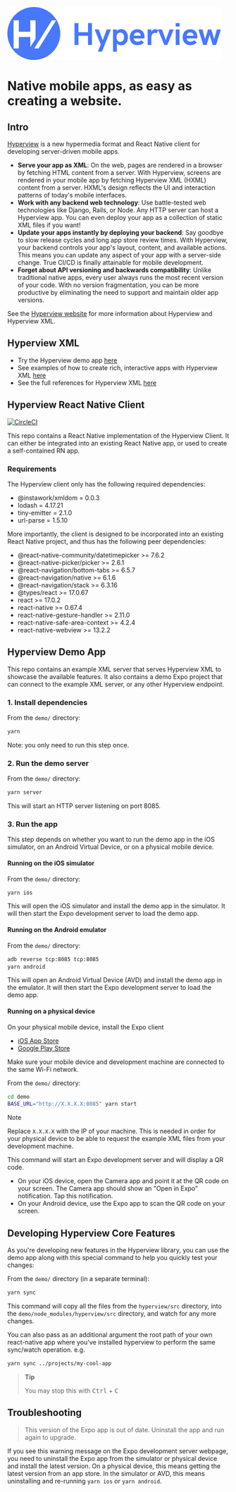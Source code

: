 [![logo](./demo/assets/icon_small.png)](https://hyperview.org)

# Native mobile apps, as easy as creating a website.

## Intro

[Hyperview](https://hyperview.org) is a new hypermedia format and React Native client for developing server-driven mobile apps.

- **Serve your app as XML**: On the web, pages are rendered in a browser by fetching HTML content from a server. With Hyperview, screens are rendered in your mobile app by fetching Hyperview XML (HXML) content from a server. HXML's design reflects the UI and interaction patterns of today's mobile interfaces.
- **Work with any backend web technology**: Use battle-tested web technologies like Django, Rails, or Node. Any HTTP server can host a Hyperview app. You can even deploy your app as a collection of static XML files if you want!
- **Update your apps instantly by deploying your backend**: Say goodbye to slow release cycles and long app store review times. With Hyperview, your backend controls your app's layout, content, and available actions. This means you can update any aspect of your app with a server-side change. True CI/CD is finally attainable for mobile development.
- **Forget about API versioning and backwards compatibility**: Unlike traditional native apps, every user always runs the most recent version of your code. With no version fragmentation, you can be more productive by eliminating the need to support and maintain older app versions.

See the [Hyperview website](https://hyperview.org) for more information about Hyperview and Hyperview XML.

## Hyperview XML

- Try the Hyperview demo app [here](https://hyperview.org/docs/example_live)
- See examples of how to create rich, interactive apps with Hyperview XML [here](https://hyperview.org/docs/example_navigation)
- See the full references for Hyperview XML [here](https://hyperview.org/docs/reference_index)

## Hyperview React Native Client

[![CircleCI](https://circleci.com/gh/Instawork/hyperview.svg?style=svg)](https://circleci.com/gh/Instawork/hyperview)

This repo contains a React Native implementation of the Hyperview Client. It can either be integrated into an existing React Native app, or used to create a self-contained RN app.

### Requirements

The Hyperview client only has the following required dependencies:

- @instawork/xmldom = 0.0.3
- lodash = 4.17.21
- tiny-emitter = 2.1.0
- url-parse = 1.5.10

More importantly, the client is designed to be incorporated into an existing React Native project, and thus has the following peer dependencies:

- @react-native-community/datetimepicker >= 7.6.2
- @react-native-picker/picker >= 2.6.1
- @react-navigation/bottom-tabs >= 6.5.7
- @react-navigation/native >= 6.1.6
- @react-navigation/stack >= 6.3.16
- @types/react >= 17.0.67
- react >= 17.0.2
- react-native >= 0.67.4
- react-native-gesture-handler >= 2.11.0
- react-native-safe-area-context >= 4.2.4
- react-native-webview >= 13.2.2

## Hyperview Demo App

This repo contains an example XML server that serves Hyperview XML to showcase the available features.
It also contains a demo Expo project that can connect to the example XML server, or any other Hyperview endpoint.

### 1. Install dependencies

From the `demo/` directory:

```sh
yarn
```

Note: you only need to run this step once.

### 2. Run the demo server

From the `demo/` directory:

```sh
yarn server
```

This will start an HTTP server listening on port 8085.

### 3. Run the app

This step depends on whether you want to run the demo app in the iOS simulator, on an Android Virtual Device, or on a physical mobile device.

#### Running on the iOS simulator

From the `demo/` directory:

```sh
yarn ios
```

This will open the iOS simulator and install the demo app in the simulator. It will then start the Expo development server to load the demo app.

#### Running on the Android emulator

From the `demo/` directory:

```sh
adb reverse tcp:8085 tcp:8085
yarn android
```

This will open an Android Virtual Device (AVD) and install the demo app in the emulator. It will then start the Expo development server to load the demo app.

#### Running on a physical device

On your physical mobile device, install the Expo client

- [iOS App Store](https://itunes.apple.com/us/app/expo-client/id982107779?mt=8)
- [Google Play Store](https://play.google.com/store/apps/details?id=host.exp.exponent)

Make sure your mobile device and development machine are connected to the same Wi-Fi network.

From the `demo/` directory:

```sh
cd demo
BASE_URL="http://X.X.X.X:8085" yarn start
```

> [!NOTE]
> Replace `X.X.X.X` with the IP of your machine. This is needed in order for your physical device to be able to request the example XML files from your development machine.

This command will start an Expo development server and will display a QR code.

- On your iOS device, open the Camera app and point it at the QR code on your screen. The Camera app should show an "Open in Expo" notification. Tap this notification.
- On your Android device, use the Expo app to scan the QR code on your screen.

## Developing Hyperview Core Features

As you're developing new features in the Hyperview library, you can use the demo app along with this special command to help you quickly test your changes:

From the `demo/` directory (in a separate terminal):

```sh
yarn sync
```

This command will copy all the files from the `hyperview/src` directory, into the `demo/node_modules/hyperview/src` directory, and watch for any more changes.

You can also pass as an additional argument the root path of your own react-native app where you've installed hyperview to perform the same sync/watch operation. e.g.

```sh
yarn sync ../projects/my-cool-app
```

> **Tip**
>
> You may stop this with <kbd>Ctrl</kbd> + <kbd>C</kbd>

## Troubleshooting

> This version of the Expo app is out of date. Uninstall the app and run again to upgrade.

If you see this warning message on the Expo development server webpage, you need to uninstall the Expo app from the simulator or physical device and install the latest version. On a physical device, this means getting the latest version from an app store. In the simulator or AVD, this means uninstalling and re-running `yarn ios` or `yarn android`.
